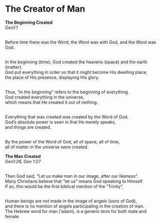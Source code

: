 # The Creator of Man

<strong>The Beginning Created</strong><br/>
<i>Gen1:1</i><br/><br/>

Before time there was the Word, the Word was with God, and the Word was God.<br/><br/>

In the beginning (time), God created the heavens (space) and the earth (matter). <br/>
God put everything in order so that it might become His dwelling place,<br/>
the place of His presence, displaying His glory.<br/><br/>

Thus, “in the beginning” refers to the beginning of everything.<br/> 
God created everything in the universe,<br/> 
which means that He created it out of nothing.<br/><br/>

Everything that was created was created by the Word of God.<br/>
God’s absolute power is seen in that He merely speaks,<br/>
and things are created.<br/><br/>

By the power of the Word of God, all of space, all of time,<br/>
all of matter in the universe were created.

<b>The Man Created</b><br/>
<i>Gen1:26, Gen 1:27</i><br/><br/>

Then God said, “Let us make man in our image, after our likeness”.<br/>
Many Christians believe that “let us” means God speaking to Himself.<br/>
If so, this would be the first biblical mention of the “Trinity”.<br/><br/>

Human beings are not made in the image of angels (sons of God),<br/>
and there is no mention of angels participating in the creation of man.<br/>
The Hebrew word for man (‘adam), is a generic term for both male and female.
